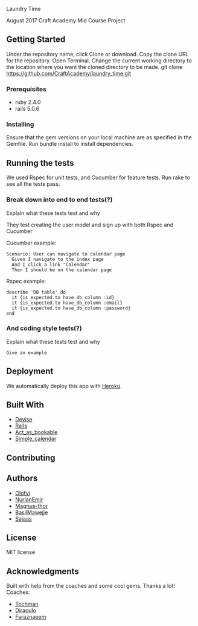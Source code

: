Laundry Time

August 2017 Craft Academy Mid Course Project

## Getting Started

Under the repository name, click Clone or download.
Copy the clone URL for the repository.
Open Terminal.
Change the current working directory to the location where you want the cloned directory to be made.
git clone https://github.com/CraftAcademy/laundry_time.git

### Prerequisites

  * ruby 2.4.0
  * rails 5.0.6

### Installing

Ensure that the gem versions on your local machine are as specified in the Gemfile.
Run bundle install to install dependencies.

## Running the tests
We used Rspec for unit tests, and Cucumber for feature tests.
Run rake to see all the tests pass.

### Break down into end to end tests(?)

Explain what these tests test and why

They test creating the user model and sign up with both Rspec and Cucumber

Cucumber example:
```
Scenario: User can navigate to calendar page
  Given I navigate to the index page
  And I click a link "Calendar"
  Then I should be on the calendar page
```
Rspec example:
```
describe 'DB table' do
  it {is_expected.to have_db_column :id}
  it {is_expected.to have_db_column :email}
  it {is_expected.to have_db_column :password}
end
```

### And coding style tests(?)

Explain what these tests test and why

```
Give an example
```

## Deployment

We automatically deploy this app with [Heroku](https://www.heroku.com/).

## Built With
* [Devise](https://github.com/plataformatec/devise)
* [Rails](https://github.com/rails/rails)
* [Act_as_bookable](https://github.com/tandusrl/acts_as_bookable)
* [Simple_calendar](https://github.com/excid3/simple_calendar)

## Contributing

## Authors
* [Olofvi](https://github.com/olofvi)
* [NurlanEmir](https://github.com/nurlanemir)
* [Magnus-thor](https://github.com/magnus-thor)
* [BasilMawejje](https://github.com/BasilMawejje)
* [Sajaas](https://github.com/Sajaas)

## License
MIT license

## Acknowledgments
Built with help from the coaches and some cool gems. Thanks a lot!
Coaches:
* [Tochman](https://github.com/tochman)
* [Diraoulo](https://github.com/diraulo)
* [Faraznaeem](https://github.com/faraznaeem)
